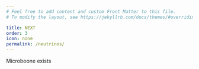 ```yaml
---
# Feel free to add content and custom Front Matter to this file.
# To modify the layout, see https://jekyllrb.com/docs/themes/#overriding-theme-defaults

title: NEXT
order: 3
icon: none
permalink: /neutrinos/
---
```



Microboone exists